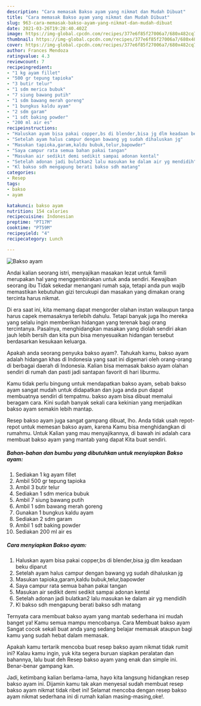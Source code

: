 ```yaml
---
description: "Cara memasak Bakso ayam yang nikmat dan Mudah Dibuat"
title: "Cara memasak Bakso ayam yang nikmat dan Mudah Dibuat"
slug: 963-cara-memasak-bakso-ayam-yang-nikmat-dan-mudah-dibuat
date: 2021-03-26T19:28:40.402Z
image: https://img-global.cpcdn.com/recipes/377e6f85f27006a7/680x482cq70/bakso-ayam-foto-resep-utama.jpg
thumbnail: https://img-global.cpcdn.com/recipes/377e6f85f27006a7/680x482cq70/bakso-ayam-foto-resep-utama.jpg
cover: https://img-global.cpcdn.com/recipes/377e6f85f27006a7/680x482cq70/bakso-ayam-foto-resep-utama.jpg
author: Frances Mendoza
ratingvalue: 4.3
reviewcount: 7
recipeingredient:
- "1 kg ayam fillet"
- "500 gr tepung tapioka"
- "3 butir telur"
- "1 sdm merica bubuk"
- "7 siung bawang putih"
- "1 sdm bawang merah goreng"
- "1 bungkus kaldu ayam"
- "2 sdm garam"
- "1 sdt baking powder"
- "200 ml air es"
recipeinstructions:
- "Haluskan ayam bisa pakai copper,bs di blender,bisa jg dlm keadaan beku diparut"
- "Setelah ayam halus campur dengan bawang yg sudah dihaluskan jg"
- "Masukan tapioka,garam,kaldu bubuk,telur,bapowder"
- "Saya campur rata semua bahan pakai tangan"
- "Masukan air sedikit demi sedikit sampai adonan kental"
- "Setelah adonan jadi bulatkan2 lalu masukan ke dalam air yg mendidih"
- "Kl bakso sdh mengapung berati bakso sdh matang"
categories:
- Resep
tags:
- bakso
- ayam

katakunci: bakso ayam 
nutrition: 154 calories
recipecuisine: Indonesian
preptime: "PT17M"
cooktime: "PT59M"
recipeyield: "4"
recipecategory: Lunch

---
```



![Bakso ayam](https://img-global.cpcdn.com/recipes/377e6f85f27006a7/680x482cq70/bakso-ayam-foto-resep-utama.jpg)

Andai kalian seorang istri, menyajikan masakan lezat untuk famili merupakan hal yang menggembirakan untuk anda sendiri. Kewajiban seorang ibu Tidak sekedar menangani rumah saja, tetapi anda pun wajib memastikan kebutuhan gizi tercukupi dan masakan yang dimakan orang tercinta harus nikmat.

Di era  saat ini, kita memang dapat mengorder olahan instan walaupun tanpa harus capek memasaknya terlebih dahulu. Tetapi banyak juga lho mereka yang selalu ingin memberikan hidangan yang terenak bagi orang tercintanya. Pasalnya, menghidangkan masakan yang diolah sendiri akan jauh lebih bersih dan kita pun bisa menyesuaikan hidangan tersebut berdasarkan kesukaan keluarga. 



Apakah anda seorang penyuka bakso ayam?. Tahukah kamu, bakso ayam adalah hidangan khas di Indonesia yang saat ini digemari oleh orang-orang di berbagai daerah di Indonesia. Kalian bisa memasak bakso ayam olahan sendiri di rumah dan pasti jadi santapan favorit di hari liburmu.

Kamu tidak perlu bingung untuk mendapatkan bakso ayam, sebab bakso ayam sangat mudah untuk didapatkan dan juga anda pun dapat membuatnya sendiri di tempatmu. bakso ayam bisa dibuat memalui beragam cara. Kini sudah banyak sekali cara kekinian yang menjadikan bakso ayam semakin lebih mantap.

Resep bakso ayam juga sangat gampang dibuat, lho. Anda tidak usah repot-repot untuk memesan bakso ayam, karena Kamu bisa menghidangkan di rumahmu. Untuk Kalian yang mau menyajikannya, di bawah ini adalah cara membuat bakso ayam yang mantab yang dapat Kita buat sendiri.

<!--inarticleads1-->

##### Bahan-bahan dan bumbu yang dibutuhkan untuk menyiapkan Bakso ayam:

1. Sediakan 1 kg ayam fillet
1. Ambil 500 gr tepung tapioka
1. Ambil 3 butir telur
1. Sediakan 1 sdm merica bubuk
1. Ambil 7 siung bawang putih
1. Ambil 1 sdm bawang merah goreng
1. Gunakan 1 bungkus kaldu ayam
1. Sediakan 2 sdm garam
1. Ambil 1 sdt baking powder
1. Sediakan 200 ml air es




<!--inarticleads2-->

##### Cara menyiapkan Bakso ayam:

1. Haluskan ayam bisa pakai copper,bs di blender,bisa jg dlm keadaan beku diparut
1. Setelah ayam halus campur dengan bawang yg sudah dihaluskan jg
1. Masukan tapioka,garam,kaldu bubuk,telur,bapowder
1. Saya campur rata semua bahan pakai tangan
1. Masukan air sedikit demi sedikit sampai adonan kental
1. Setelah adonan jadi bulatkan2 lalu masukan ke dalam air yg mendidih
1. Kl bakso sdh mengapung berati bakso sdh matang




Ternyata cara membuat bakso ayam yang mantab sederhana ini mudah banget ya! Kamu semua mampu mencobanya. Cara Membuat bakso ayam Sangat cocok sekali buat anda yang sedang belajar memasak ataupun bagi kamu yang sudah hebat dalam memasak.

Apakah kamu tertarik mencoba buat resep bakso ayam nikmat tidak rumit ini? Kalau kamu ingin, yuk kita segera buruan siapkan peralatan dan bahannya, lalu buat deh Resep bakso ayam yang enak dan simple ini. Benar-benar gampang kan. 

Jadi, ketimbang kalian berlama-lama, hayo kita langsung hidangkan resep bakso ayam ini. Dijamin kamu tak akan menyesal sudah membuat resep bakso ayam nikmat tidak ribet ini! Selamat mencoba dengan resep bakso ayam nikmat sederhana ini di rumah kalian masing-masing,oke!.

